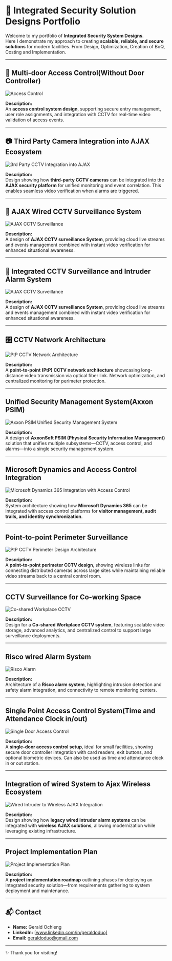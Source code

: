 # 🔐 Integrated Security Solution Designs Portfolio

Welcome to my portfolio of **Integrated Security System Designs**.  
Here I demonstrate my approach to creating **scalable, reliable, and secure solutions** for modern facilities. From Design, Optimization, Creation of BoQ, Costing and Implementation.

---


## 🔑 Multi-door Access Control(Without Door Controller)

![Access Control](designs/multidoor_access_control.png)  

**Description:**  
An **access control system design**, supporting secure entry management, user role assignments, and integration with CCTV for real-time video validation of access events.  

---

## 📷 Third Party Camera Integration into AJAX Ecosystem

![3rd Party CCTV Integration into AJAX](designs/3rd_party_cctv_integration_into_ajax.png)  

**Description:**  
Design showing how **third-party CCTV cameras** can be integrated into the **AJAX security platform** for unified monitoring and event correlation. This enables seamless video verification when alarms are triggered.  

---

## 🚨 AJAX Wired CCTV Surveillance System

![AJAX CCTV Surveillance](designs/AJAX_CCTV_Surveillance.png)  

**Description:**  
A design of **AJAX CCTV surveillance System**, providing cloud live streams and events management combined with instant video verification for enhanced situational awareness.  

---

## 🚨 Integrated CCTV Surveillance and Intruder Alarm System

![AJAX CCTV Surveillance](designs/AJAX_cctv_and_alarm_residential.png)  

**Description:**  
A design of **AJAX CCTV surveillance System**, providing cloud live streams and events management combined with instant video verification for enhanced situational awareness.  

---

## 🎛 CCTV Network Architecture

![PtP CCTV Network Architecture](designs/delmonte_PtP_CCTV_network_architecture.png)  

**Description:**  
A **point-to-point (PtP) CCTV network architecture** showcasing long-distance video transmission via optical fiber link. Network optimization, and centralized monitoring for perimeter protection.  

---

## Unified Security Management System(Axxon PSIM)

![Axxon PSIM Unified Security Management System](designs/axxon_psim_unified_security_management_system.png)  

**Description:**  
A design of **AxxonSoft PSIM (Physical Security Information Management)** solution that unifies multiple subsystems—CCTV, access control, and alarms—into a single security management system.  

---

## Microsoft Dynamics and Access Control Integration

![Microsoft Dynamics 365 Integration with Access Control](designs/Microsoft_Dynamics_365_integration_with_access_control.png)  

**Description:**  
System architecture showing how **Microsoft Dynamics 365** can be integrated with access control platforms for **visitor management, audit trails, and identity synchronization**.  

---

## Point-to-point Perimeter Surveillance

![PtP CCTV Perimeter Design Architecture](designs/PtP_cctv_perimeter_design_Architecture.png)  

**Description:**  
A **point-to-point perimeter CCTV design**, showing wireless links for connecting distributed cameras across large sites while maintaining reliable video streams back to a central control room.  

---

## CCTV Surveillance for Co-working Space

![Co-shared Workplace CCTV](designs/quantum_cctv.png)  

**Description:**  
Design for a **Co-shared Workplace CCTV system**, featuring scalable video storage, advanced analytics, and centralized control to support large surveillance deployments.  

---

## Risco wired Alarm System

![Risco Alarm](designs/risco_alarm.png)  

**Description:**  
Architecture of a **Risco alarm system**, highlighting intrusion detection and safety alarm integration, and connectivity to remote monitoring centers.  

---

## Single Point Access Control System(Time and Attendance Clock in/out)

![Single Door Access Control](designs/single_door_access_control.png)  

**Description:**  
A **single-door access control setup**, ideal for small facilities, showing secure door controller integration with card readers, exit buttons, and optional biometric devices. Can also be used as time and attendance clock in or out station. 

---

## Integration of wired System to Ajax Wireless Ecosystem

![Wired Intruder to Wireless AJAX Integration](designs/wired_intruder_to_wireless_ajax_integration.png)  

**Description:**  
Design showing how **legacy wired intruder alarm systems** can be integrated with **wireless AJAX solutions**, allowing modernization while leveraging existing infrastructure.  

---

## Project Implementation Plan

![Project Implementation Plan](designs/project_implementation_plan.png)  

**Description:**  
A **project implementation roadmap** outlining phases for deploying an integrated security solution—from requirements gathering to system deployment and maintenance.  

---

## 📬 Contact

- **Name:** Gerald Ochieng  
- **LinkedIn:** [www.linkedin.com/in/geraldoduo]  
- **Email:** geraldoduo@gmail.com  

---

✨ Thank you for visiting!  
